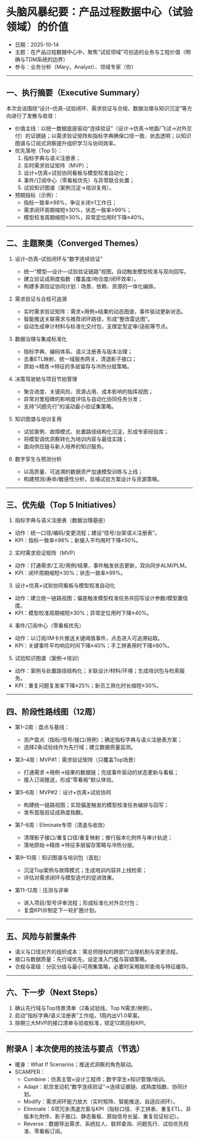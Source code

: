 # 头脑风暴纪要：产品过程数据中心（试验领域）的价值

- 日期：2025-10-14
- 主题：在产品过程数据中心中，聚焦“试验领域”可创造的业务与工程价值（明确与TDM系统的边界）
- 参与：业务分析（Mary，Analyst）、领域专家（你）

---

## 一、执行摘要（Executive Summary）

本次会话围绕“设计–仿真–试验闭环、需求验证与合规、数据治理与知识沉淀”等方向进行了发散与收敛：

- 价值主线：以统一数据底座驱动“连续验证”（设计→仿真→地面/飞试→对外交付）的证据链；以需求验证矩阵和指标字典确保口径一致、状态透明；以知识图谱与订阅式洞察提升组织学习与协同效率。
- 优先落地（Top 5）：
  1) 指标字典与语义注册表；
  2) 实时需求验证矩阵（MVP）；
  3) 设计×仿真×试验协同看板与模型校准自动化；
  4) 事件/订阅中心（零看板优先）与异常联合处置；
  5) 试验知识图谱（案例沉淀→培训复用）。
- 预期指标（示例）：
  - 指标一致率≥98%，争议关闭≤1工作日；
  - 需求闭环周期缩短≥30%，状态一致率≥99%；
  - 模型校准周期缩短≥30%，异常定位用时下降≥40%。

---

## 二、主题聚类（Converged Themes）

1. 设计–仿真–试验闭环与“数字连续验证”
   - 统一“模型—设计—试验验证链路”视图，自动触发模型校准与双向回写。
   - 建立验证成熟度指数（覆盖度/吻合度/闭环效率）。
   - 构建多源验证协同计划：场景、依赖、资源的一体化编排。

2. 需求验证与合规可追溯
   - 实时需求验证矩阵：需求×用例×结果的动态图谱，事件驱动更新状态。
   - 智能推送关联需求与推荐闭环路径，形成“整改雷达图”。
   - 自动生成审计材料与标准化交付包，支撑定型定审/适航等节点。

3. 数据治理与集成标准化
   - 指标字典、编码体系、语义注册表与版本治理；
   - 去重ETL映射、统一域服务网关，清退影子接口；
   - 原始→精炼→特征的多层留存与冷热分层策略。

4. 决策驾驶舱与项目节拍管理
   - 聚合进度、关键风险、资源占用、成本影响的指挥视图；
   - 异常对里程碑的影响度评估与自动化协同任务分发；
   - 支持“问题先行”的滚动最小验证集策略。

5. 知识图谱与培训复用
   - 试验案例、故障模式、处置路径结构化沉淀，形成专家经验库；
   - 将模型调优洞察转化为培训内容与最佳实践；
   - 面向供应链与新人培养的知识服务。

6. 数字孪生与预测分析
   - 以高质量、可追溯的数据资产加速模型训练与上线；
   - 构建预测/寿命/敏感性分析，反哺试验方案设计与资源策略。

---

## 三、优先级（Top 5 Initiatives）

1) 指标字典与语义注册表（数据治理基座）
- 动作：统一口径/编码/变更流程；建设“信号/台架语义注册表”。
- KPI：指标一致率≥98%；新接入平均用时下降≥50%。

2) 实时需求验证矩阵（MVP）
- 动作：打通需求/工况/用例/结果，事件触发状态更新，双向同步ALM/PLM。
- KPI：闭环周期缩短≥30%；状态一致率≥99%。

3) 设计×仿真×试验协同看板与模型校准自动化
- 动作：建立统一链路视图；偏差触发模型校准任务并回写设计参数/模型置信度。
- KPI：模型校准周期缩短≥30%；异常定位用时下降≥40%。

4) 事件/订阅中心（零看板优先）
- 动作：以订阅/IM卡片推送关键阈值事件，点击进入可追溯钻取。
- KPI：关键事件平均响应时间下降≥40%；手工拼表用时下降≥80%。

5) 试验知识图谱（案例→培训）
- 动作：案例与处置路径结构化；关联设计/材料/环境；生成培训包与检索服务。
- KPI：重复问题复发率下降≥25%；新员工熟化时长缩短≥30%。

---

## 四、阶段性路线图（12周）

- 第1–2周｜盘点与基线：
  - 资产盘点（指标/信号/接口/用例）；确定指标字典与语义注册表方案；
  - 选择2条试验线作为先行域；建立数据质量监测。

- 第3–4周｜MVP#1：需求验证矩阵（只覆盖Top场景）
  - 打通需求→用例→结果的数据链；完成事件驱动的状态更新与看板；
  - 接入订阅推送，形成“零看板”默认体验。

- 第5–6周｜MVP#2：设计×仿真×试验协同
  - 构建统一链路视图；实现偏差触发的模型校准任务编排与回写；
  - 发布首版验证成熟度指数。

- 第7–8周｜Eliminate专项（清退与收敛）
  - 清理影子接口/重复口径/重复映射；推行版本化附件与审计轨迹；
  - 落地原始→精炼→特征多层留存策略与冷热分层。

- 第9–10周｜知识图谱与培训包（首批）
  - 沉淀Top案例与故障模式；生成培训内容并上线检索；
  - 评估对需求闭环与模型迭代的促进效果。

- 第11–12周｜压测与评审
  - 进入项目/型号评审流程；形成标准化对外交付包；
  - 复盘KPI并制定下一轮扩圈计划。

---

## 五、风险与前置条件

- 语义与口径对齐的组织成本：需总师授权的跨部门治理机制与变更流程。
- 接口与数据质量：先行域优先，设定准入门槛与容错策略。
- 合规与密级：分区分级与最小可用集策略，必要时采用联邦查询与特征缓存。

---

## 六、下一步（Next Steps）

1. 确认先行域与Top场景清单（2条试验线、Top N需求/用例）。
2. 启动“指标字典/语义注册表”工作组，1周内出V1.0草案。
3. 排期三大MVP的接口清单与验收标准，锁定12周目标KPI。

---

## 附录A｜本次使用的技法与要点（节选）

- 暖身：What If Scenarios；推送式洞察的角色联动。
- SCAMPER：
  - Combine：仿真主管×设计工程师；数字孪生×知识管理/培训。
  - Adapt：航空发动机“数字连续验证”→连续证据链、成熟度指数、协同计划。
  - Modify：需求闭环能力放大（实时矩阵、智能推送、自适应闭环）。
  - Eliminate：8项冗余清退方案与KPI（指标口径、手工拼表、重复ETL、非版本化附件、影子接口、静态看板、原始信号长留、重复验证标记）。
  - Reverse：数据导出需求、系统拉人、联邦查询、问题先行、试验优先校准、零看板订阅。

